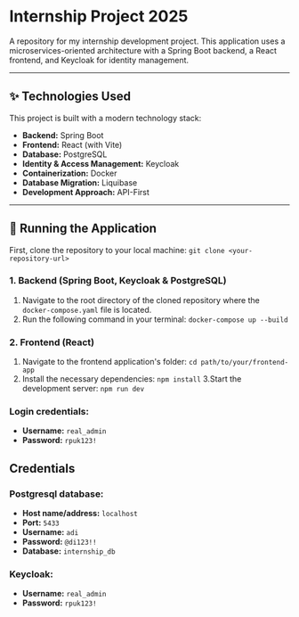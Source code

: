 # Internship Project 2025

A repository for my internship development project. This application uses a microservices-oriented architecture with a Spring Boot backend, a React frontend, and Keycloak for identity management.

---

## ✨ Technologies Used

This project is built with a modern technology stack:

* **Backend:** Spring Boot
* **Frontend:** React (with Vite)
* **Database:** PostgreSQL
* **Identity & Access Management:** Keycloak
* **Containerization:** Docker
* **Database Migration:** Liquibase
* **Development Approach:** API-First

---

## 🚀 Running the Application
First, clone the repository to your local machine:
`git clone <your-repository-url>`
### 1. Backend (Spring Boot, Keycloak & PostgreSQL)
1.  Navigate to the root directory of the cloned repository where the `docker-compose.yaml` file is located.
2.  Run the following command in your terminal:
    `docker-compose up --build`
### 2. Frontend (React)
1. Navigate to the frontend application's folder:
   `cd path/to/your/frontend-app`
2. Install the necessary dependencies:
   `npm install`
3.Start the development server:
   `npm run dev`
   
### Login credentials:
- **Username:** `real_admin`  
- **Password:** `rpuk123!`

## Credentials

### Postgresql database:

- **Host name/address:** `localhost`
- **Port:** `5433`
- **Username:** `adi`
- **Password:** `@di123!!`
- **Database:** `internship_db`

### Keycloak:
- **Username:** `real_admin`
- **Password:** `rpuk123!`
